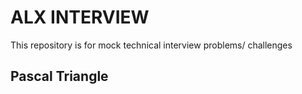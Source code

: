 # ALX INTERVIEW
This repository is for mock technical interview problems/ challenges

## Pascal Triangle